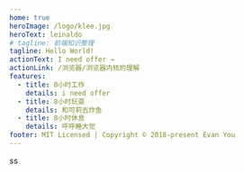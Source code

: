 ```yaml
---
home: true
heroImage: /logo/klee.jpg
heroText: leinaldo
# tagline: 前端知识整理
tagline: Hello World!
actionText: I need offer →
actionLink: /浏览器/浏览器内核的理解
features:
  - title: 8小时工作
    details: i need offer
  - title: 8小时玩耍
    details: 和可莉去炸鱼
  - title: 8小时休息
    details: 呼呼睡大觉
footer: MIT Licensed | Copyright © 2018-present Evan You
---
```


ss
